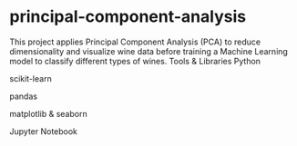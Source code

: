 # principal-component-analysis
This project applies Principal Component Analysis (PCA) to reduce dimensionality and visualize wine data before training a Machine Learning model to classify different types of wines.
Tools & Libraries
Python

scikit-learn

pandas

matplotlib & seaborn

Jupyter Notebook
